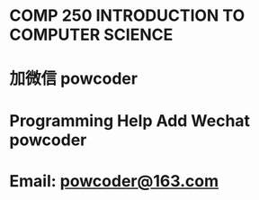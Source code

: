 # COMP 250 INTRODUCTION TO COMPUTER SCIENCE
# 加微信 powcoder

# Programming Help Add Wechat powcoder

# Email: powcoder@163.com

